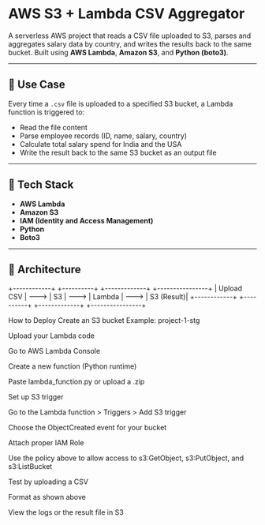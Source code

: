 # AWS S3 + Lambda CSV Aggregator
A serverless AWS project that reads a CSV file uploaded to S3, parses and aggregates salary data by country, and writes the results back to the same bucket. Built using **AWS Lambda**, **Amazon S3**, and **Python (boto3)**.

---

## 📌 Use Case

Every time a `.csv` file is uploaded to a specified S3 bucket, a Lambda function is triggered to:
- Read the file content
- Parse employee records (ID, name, salary, country)
- Calculate total salary spend for India and the USA
- Write the result back to the same S3 bucket as an output file

---

## 🧱 Tech Stack

- **AWS Lambda**
- **Amazon S3**
- **IAM (Identity and Access Management)**
- **Python**
- **Boto3**

---

## 🔁 Architecture

+------------+ +----------+ +-------------+ +----------------+
| Upload CSV | ---> | S3 | ---> | Lambda | ---> | S3 (Result)|
+------------+ +----------+ +-------------+ +----------------+


How to Deploy
Create an S3 bucket
Example: project-1-stg

Upload your Lambda code

Go to AWS Lambda Console

Create a new function (Python runtime)

Paste lambda_function.py or upload a .zip

Set up S3 trigger

Go to the Lambda function > Triggers > Add S3 trigger

Choose the ObjectCreated event for your bucket

Attach proper IAM Role

Use the policy above to allow access to s3:GetObject, s3:PutObject, and s3:ListBucket

Test by uploading a CSV

Format as shown above

View the logs or the result file in S3

